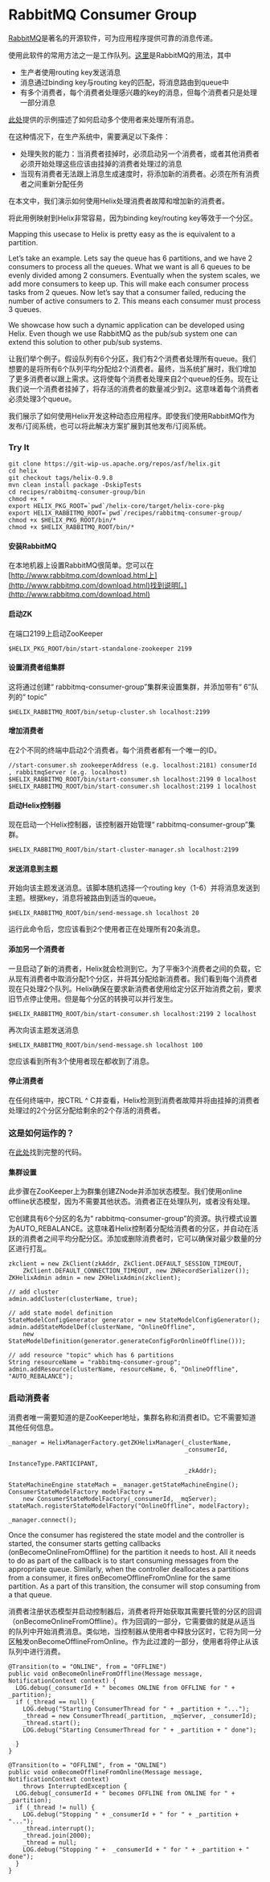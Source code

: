 # RabbitMQ Consumer Group

[RabbitMQ](http://www.rabbitmq.com/)是著名的开源软件，可为应用程序提供可靠的消息传递。

使用此软件的常用方法之一是工作队列。[这里](http://www.rabbitmq.com/tutorials/tutorial-four-java.html)是RabbitMQ的用法，其中

- 生产者使用routing key发送消息
- 消息通过binding key与routing key的匹配，将消息路由到queue中
- 有多个消费者，每个消费者处理感兴趣的key的消息，但每个消费者只是处理一部分消息

[此处](http://www.rabbitmq.com/tutorials/tutorial-four-java.html)提供的示例描述了如何启动多个使用者来处理所有消息。

在这种情况下，在生产系统中，需要满足以下条件：

- 处理失败的能力：当消费者挂掉时，必须启动另一个消费者，或者其他消费者必须开始处理这些应该由挂掉的消费者处理过的消息
- 当现有消费者无法跟上消息生成速度时，将添加新的消费者。必须在所有消费者之间重新分配任务

在本文中，我们演示如何使用Helix处理消费者故障和增加新的消费者。

将此用例映射到Helix非常容易，因为binding key/routing key等效于一个分区。

Mapping this usecase to Helix is pretty easy as the  is equivalent to a partition.

Let’s take an example. Lets say the queue has 6 partitions, and we have 2 consumers to process all the queues. What we want is all 6 queues to be evenly divided among 2 consumers. Eventually when the system scales, we add more consumers to keep up. This will make each consumer process tasks from 2 queues. Now let’s say that a consumer failed, reducing the number of active consumers to 2. This means each consumer must process 3 queues.

We showcase how such a dynamic application can be developed using Helix. Even though we use RabbitMQ as the pub/sub system one can extend this solution to other pub/sub systems.

让我们举个例子。假设队列有6个分区，我们有2个消费者处理所有queue。我们想要的是将所有6个队列平均分配给2个消费者。最终，当系统扩展时，我们增加了更多消费者以跟上需求。这将使每个消费者处理来自2个queue的任务。现在让我们说一个消费者挂掉了，将存活的消费者的数量减少到2。这意味着每个消费者必须处理3个queue。

我们展示了如何使用Helix开发这种动态应用程序。即使我们使用RabbitMQ作为发布/订阅系统，也可以将此解决方案扩展到其他发布/订阅系统。

### Try It

```
git clone https://git-wip-us.apache.org/repos/asf/helix.git
cd helix
git checkout tags/helix-0.9.8
mvn clean install package -DskipTests
cd recipes/rabbitmq-consumer-group/bin
chmod +x *
export HELIX_PKG_ROOT=`pwd`/helix-core/target/helix-core-pkg
export HELIX_RABBITMQ_ROOT=`pwd`/recipes/rabbitmq-consumer-group/
chmod +x $HELIX_PKG_ROOT/bin/*
chmod +x $HELIX_RABBITMQ_ROOT/bin/*
```

#### 安装RabbitMQ

在本地机器上设置RabbitMQ很简单。您可以在[http://www.rabbitmq.com/download.html上](http://www.rabbitmq.com/download.html)找到说明[。](http://www.rabbitmq.com/download.html)

#### 启动ZK

在端口2199上启动ZooKeeper

```
$HELIX_PKG_ROOT/bin/start-standalone-zookeeper 2199
```

#### 设置消费者组集群

这将通过创建“ rabbitmq-consumer-group”集群来设置集群，并添加带有“ 6”队列的“ topic”

```
$HELIX_RABBITMQ_ROOT/bin/setup-cluster.sh localhost:2199
```

#### 增加消费者

在2个不同的终端中启动2个消费者。每个消费者都有一个唯一的ID。

```
//start-consumer.sh zookeeperAddress (e.g. localhost:2181) consumerId , rabbitmqServer (e.g. localhost)
$HELIX_RABBITMQ_ROOT/bin/start-consumer.sh localhost:2199 0 localhost
$HELIX_RABBITMQ_ROOT/bin/start-consumer.sh localhost:2199 1 localhost
```

#### 启动Helix控制器

现在启动一个Helix控制器，该控制器开始管理“ rabbitmq-consumer-group”集群。

```
$HELIX_RABBITMQ_ROOT/bin/start-cluster-manager.sh localhost:2199
```

#### 发送消息到主题

开始向该主题发送消息。该脚本随机选择一个routing key（1-6）并将消息发送到主题。根据key，消息将被路由到适当的queue。

```
$HELIX_RABBITMQ_ROOT/bin/send-message.sh localhost 20
```

运行此命令后，您应该看到2个使用者正在处理所有20条消息。

#### 添加另一个消费者

一旦启动了新的消费者，Helix就会检测到它。为了平衡3个消费者之间的负载，它从现有消费者中取消分配1个分区，并将其分配给新消费者。我们看到每个消费者现在只处理2个队列。Helix确保在要求新消费者使用给定分区开始消费之前，要求旧节点停止使用。但是每个分区的转换可以并行发生。

```
$HELIX_RABBITMQ_ROOT/bin/start-consumer.sh localhost:2199 2 localhost
```

再次向该主题发送消息

```
$HELIX_RABBITMQ_ROOT/bin/send-message.sh localhost 100
```

您应该看到所有3个使用者现在都收到了消息。

#### 停止消费者

在任何终端中，按CTRL ^ C并查看，Helix检测到消费者故障并将由挂掉的消费者处理过的2个分区分配给剩余的2个存活的消费者。

### 这是如何运作的？

在[此处](https://git-wip-us.apache.org/repos/asf?p=helix.git;a=tree;f=recipes/rabbitmq-consumer-group/src/main/java/org/apache/helix/recipes/rabbitmq)找到完整的代码。

#### 集群设置

此步骤在ZooKeeper上为群集创建ZNode并添加状态模型。我们使用online offline状态模型，因为不需要其他状态。消费者正在处理队列，或者没有处理。

它创建具有6个分区的名为“ rabbitmq-consumer-group”的资源。执行模式设置为AUTO_REBALANCE。这意味着Helix控制着分配给消费者的分区，并自动在活跃的消费者之间平均分配分区。添加或删除消费者时，它可以确保对最少数量的分区进行打乱。

```
zkclient = new ZkClient(zkAddr, ZkClient.DEFAULT_SESSION_TIMEOUT,
    ZkClient.DEFAULT_CONNECTION_TIMEOUT, new ZNRecordSerializer());
ZKHelixAdmin admin = new ZKHelixAdmin(zkclient);

// add cluster
admin.addCluster(clusterName, true);

// add state model definition
StateModelConfigGenerator generator = new StateModelConfigGenerator();
admin.addStateModelDef(clusterName, "OnlineOffline",
    new StateModelDefinition(generator.generateConfigForOnlineOffline()));

// add resource "topic" which has 6 partitions
String resourceName = "rabbitmq-consumer-group";
admin.addResource(clusterName, resourceName, 6, "OnlineOffline", "AUTO_REBALANCE");
```

### 启动消费者

消费者唯一需要知道的是ZooKeeper地址，集群名称和消费者ID。它不需要知道其他任何信息。

```
_manager = HelixManagerFactory.getZKHelixManager(_clusterName,
                                                 _consumerId,
                                                 InstanceType.PARTICIPANT,
                                                 _zkAddr);

StateMachineEngine stateMach = _manager.getStateMachineEngine();
ConsumerStateModelFactory modelFactory =
    new ConsumerStateModelFactory(_consumerId, _mqServer);
stateMach.registerStateModelFactory("OnlineOffline", modelFactory);

_manager.connect();
```

Once the consumer has registered the state model and the controller is started, the consumer starts getting callbacks (onBecomeOnlineFromOffline) for the partition it needs to host. All it needs to do as part of the callback is to start consuming messages from the appropriate queue. Similarly, when the controller deallocates a partitions from a consumer, it fires onBecomeOfflineFromOnline for the same partition. As a part of this transition, the consumer will stop consuming from a that queue.

消费者注册状态模型并启动控制器后，消费者将开始获取其需要托管的分区的回调（onBecomeOnlineFromOffline）。作为回调的一部分，它需要做的就是从适当的队列中开始消费消息。类似地，当控制器从使用者中释放分区时，它将为同一分区触发onBecomeOfflineFromOnline。作为此过渡的一部分，使用者将停止从该队列中进行消费。

```
@Transition(to = "ONLINE", from = "OFFLINE")
public void onBecomeOnlineFromOffline(Message message, NotificationContext context) {
  LOG.debug(_consumerId + " becomes ONLINE from OFFLINE for " + _partition);
  if (_thread == null) {
    LOG.debug("Starting ConsumerThread for " + _partition + "...");
    _thread = new ConsumerThread(_partition, _mqServer, _consumerId);
    _thread.start();
    LOG.debug("Starting ConsumerThread for " + _partition + " done");

  }
}

@Transition(to = "OFFLINE", from = "ONLINE")
public void onBecomeOfflineFromOnline(Message message, NotificationContext context)
    throws InterruptedException {
  LOG.debug(_consumerId + " becomes OFFLINE from ONLINE for " + _partition);
  if (_thread != null) {
    LOG.debug("Stopping " + _consumerId + " for " + _partition + "...");
    _thread.interrupt();
    _thread.join(2000);
    _thread = null;
    LOG.debug("Stopping " +  _consumerId + " for " + _partition + " done");
  }
}
```

